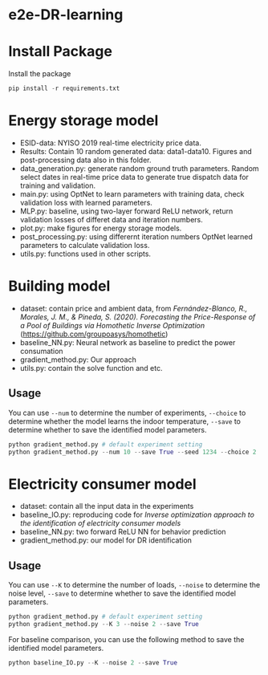 # e2e-DR-learning
# Install Package
Install the package
```python
pip install -r requirements.txt
```

# Energy storage model
- ESID-data: NYISO 2019 real-time electricity price data.
- Results: Contain 10 random generated data: data1-data10. Figures and post-processing data also in this folder.
- data_generation.py: generate random ground truth parameters. Random select dates in real-time price data to generate true dispatch data for training and validation.
- main.py: using OptNet to learn parameters with training data, check validation loss with learned parameters.
- MLP.py: baseline, using two-layer forward ReLU network, return validation losses of differet data and iteration numbers.
- plot.py: make figures for energy storage models.
- post_processing.py: using differernt iteration numbers OptNet learned parameters to calculate validation loss.
- utils.py: functions used in other scripts.


# Building model
- dataset: contain price and ambient data, from *Fernández-Blanco, R., Morales, J. M., & Pineda, S. (2020). Forecasting the Price-Response of a Pool of Buildings via Homothetic Inverse Optimization* (https://github.com/groupoasys/homothetic)
- baseline_NN.py: Neural network as baseline to predict the power consumation
- gradient_method.py: Our approach
- utils.py: contain the solve function and etc.

## Usage
You can use `--num` to determine the number of experiments, `--choice` to determine whether the model learns the indoor temperature, `--save` to determine whether to save the identified model parameters.
```python
python gradient_method.py # default experiment setting
python gradient_method.py --num 10 --save True --seed 1234 --choice 2
```

# Electricity consumer model
- dataset: contain all the input data in the experiments
- baseline_IO.py: reproducing code for *Inverse optimization approach to the identification of electricity consumer models*
- baseline_NN.py: two forward ReLU NN for behavior prediction
- gradient_method.py: our model for DR identification

## Usage
You can use `--K` to determine the number of loads, `--noise` to determine the noise level, `--save` to determine whether to save the identified model parameters.
```python
python gradient_method.py # default experiment setting
python gradient_method.py --K 3 --noise 2 --save True
```
For baseline comparison, you can use the following method to save the identified model parameters.
```python
python baseline_IO.py --K --noise 2 --save True
```

